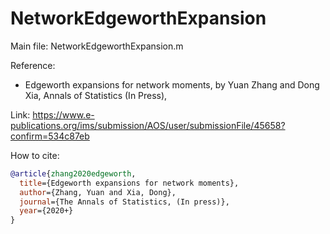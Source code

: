# NetworkEdgeworthExpansion

Main file: NetworkEdgeworthExpansion.m

Reference:
* Edgeworth expansions for network moments,  by Yuan Zhang and Dong Xia,  Annals of Statistics (In Press),

Link:  https://www.e-publications.org/ims/submission/AOS/user/submissionFile/45658?confirm=534c87eb

How to cite:
```bibtex
@article{zhang2020edgeworth,
  title={Edgeworth expansions for network moments},
  author={Zhang, Yuan and Xia, Dong},
  journal={The Annals of Statistics, (In press)},
  year={2020+}
}
```
